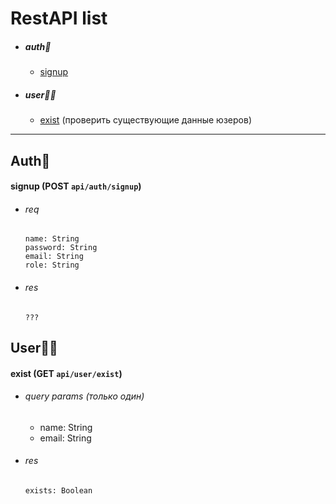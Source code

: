 # RestAPI list

 * ##### auth🔑
 
    - [signup](#signup)

 * ##### user🧑‍💻

    - [exist](#exist) (проверить существующие данные юзеров)

***

## Auth🔑

<a name="signup"></a>

#### signup (POST `api/auth/signup`)

 * ###### req

       name: String
       password: String
       email: String
       role: String
    
 * ###### res

       ???


## User🧑‍💻

<a name="exist"></a>

#### exist (GET `api/user/exist`)

 * ###### query params (только один)

    - name: String
    - email: String

 * ###### res

       exists: Boolean
